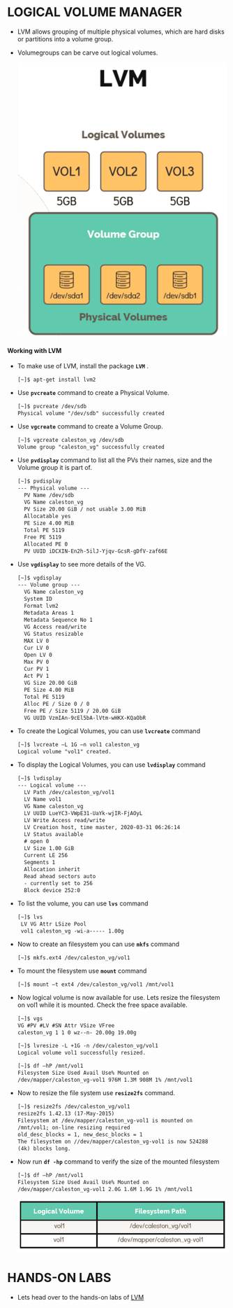 # LOGICAL VOLUME MANAGER

 - LVM allows grouping of multiple physical volumes, which are hard disks or partitions into a volume group.
 - Volumegroups can be carve out logical volumes.

   ![LVM](../images/lvm.PNG)

  #### Working with LVM

  - To make use of LVM, install the package **`LVM`** .

    ```
    [~]$ apt-get install lvm2
    ```

  - Use **`pvcreate`** command to create a Physical Volume.

    ```
    [~]$ pvcreate /dev/sdb
    Physical volume "/dev/sdb" successfully created
    ```

  - Use **`vgcreate`** command to create a Volume Group.

    ```
    [~]$ vgcreate caleston_vg /dev/sdb
    Volume group "caleston_vg" successfully created
    ```

  - Use **`pvdisplay`** command to list all the PVs their names, size and the Volume group it is part of.

    ```
    [~]$ pvdisplay
    --- Physical volume ---
      PV Name /dev/sdb
      VG Name caleston_vg
      PV Size 20.00 GiB / not usable 3.00 MiB
      Allocatable yes
      PE Size 4.00 MiB
      Total PE 5119
      Free PE 5119
      Allocated PE 0
      PV UUID iDCXIN-En2h-5ilJ-Yjqv-GcsR-gDfV-zaf66E
    ```

  - Use **`vgdisplay`**  to see more details of the VG. 

    ```
    [~]$ vgdisplay
    --- Volume group ---
      VG Name caleston_vg
      System ID
      Format lvm2
      Metadata Areas 1
      Metadata Sequence No 1
      VG Access read/write
      VG Status resizable
      MAX LV 0
      Cur LV 0
      Open LV 0
      Max PV 0
      Cur PV 1
      Act PV 1
      VG Size 20.00 GiB
      PE Size 4.00 MiB
      Total PE 5119
      Alloc PE / Size 0 / 0
      Free PE / Size 5119 / 20.00 GiB
      VG UUID VzmIAn-9cEl5bA-lVtm-wHKX-KQaObR
    ```
    
  - To create the Logical Volumes, you can use **`lvcreate`** command

    ```
    [~]$ lvcreate –L 1G –n vol1 caleston_vg
    Logical volume "vol1" created.
    ```

  - To display the Logical Volumes, you can use **`lvdisplay`** command

    ```
    [~]$ lvdisplay
    --- Logical volume ---
      LV Path /dev/caleston_vg/vol1
      LV Name vol1
      VG Name caleston_vg
      LV UUID LueYC3-VWpE31-UaYk-wjIR-FjAOyL
      LV Write Access read/write
      LV Creation host, time master, 2020-03-31 06:26:14
      LV Status available
      # open 0
      LV Size 1.00 GiB
      Current LE 256
      Segments 1
      Allocation inherit
      Read ahead sectors auto
      - currently set to 256
      Block device 252:0
    ```

  - To list the volume, you can use **`lvs`** command

    ```
    [~]$ lvs
     LV VG Attr LSize Pool
     vol1 caleston_vg -wi-a----- 1.00g
    ```
 
  - Now to create an filesystem you can use **`mkfs`** command

    ```
    [~]$ mkfs.ext4 /dev/caleston_vg/vol1
    ```

  - To mount the filesystem use **`mount`** command

    ```
    [~]$ mount –t ext4 /dev/caleston_vg/vol1 /mnt/vol1
    ```

  - Now logical volume is now available for use. Lets resize the filesystem on vol1 while it is mounted. Check the free space available.

    ```
    [~]$ vgs
    VG #PV #LV #SN Attr VSize VFree
    caleston_vg 1 1 0 wz--n- 20.00g 19.00g
    ```

    ```
    [~]$ lvresize -L +1G -n /dev/caleston_vg/vol1
    Logical volume vol1 successfully resized.
    ```

    ```
    [~]$ df –hP /mnt/vol1
    Filesystem Size Used Avail Use% Mounted on
    /dev/mapper/caleston_vg-vol1 976M 1.3M 908M 1% /mnt/vol1
    ```

  - Now to resize the file system use **`resize2fs`** command.

    ```
    [~]$ resize2fs /dev/caleston_vg/vol1
    resize2fs 1.42.13 (17-May-2015)
    Filesystem at /dev/mapper/caleston_vg-vol1 is mounted on
    /mnt/vol1; on-line resizing required
    old_desc_blocks = 1, new_desc_blocks = 1
    The filesystem on //dev/mapper/caleston_vg-vol1 is now 524288
    (4k) blocks long.
    ```

   - Now run **`df -hp`** command to verify the size of the mounted filesystem

     ```
     [~]$ df –hP /mnt/vol1
     Filesystem Size Used Avail Use% Mounted on
     /dev/mapper/caleston_vg-vol1 2.0G 1.6M 1.9G 1% /mnt/vol1
     ```

     ![LVM2](../images/lvm2.PNG)

# HANDS-ON LABS

  - Lets head over to the hands-on labs of [LVM](https://kodekloud.com/courses/873064/lectures/17074607)